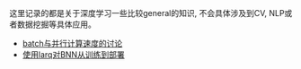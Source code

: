 这里记录的都是关于深度学习一些比较general的知识, 不会具体涉及到CV, NLP或者数据挖掘等具体应用。

* [batch与并行计算速度的讨论](batch-and-speed.md)
* [使用larq对BNN从训练到部署](bnndemo.md)